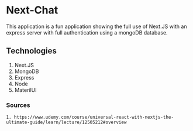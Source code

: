 # Next-Chat
This application is a fun application showing the full use of Next.JS with an express server with full authentication using a mongoDB database. 

## Technologies

  1. Next.JS
  2. MongoDB
  3. Express
  4. Node
  5. MaterilUI


### Sources

    1. https://www.udemy.com/course/universal-react-with-nextjs-the-ultimate-guide/learn/lecture/12505212#overview